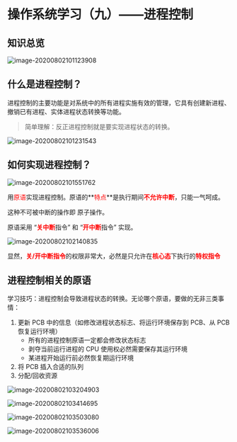 # 操作系统学习（九）——进程控制

## 知识总览

![image-20200802101123908](F:\笔记\操作系统\assets\操作系统学习（九）.png)

## 什么是进程控制？

进程控制的主要功能是对系统中的所有进程实施有效的管理，它具有创建新进程、撤销已有进程、实体进程状态转换等功能。

> 简单理解：反正进程控制就是要实现进程状态的转换。

![image-20200802101231543](F:\笔记\操作系统\assets\操作系统学习（九）-2.png)

## 如何实现进程控制？

![image-20200802101551762](F:\笔记\操作系统\assets\操作系统学习（九）-3.png)

用<font color="red">原语</font>实现进程控制。原语的**<font color="red">特点</font>**是执行期间<font color="red">**不允许中断**</font>，只能一气呵成。

这种不可被中断的操作即 原子操作。

原语采用 “<font color="red">**关中断**</font>指令” 和 “<font color="red">**开中断**</font>指令” 实现。

![image-20200802102140835](F:\笔记\操作系统\assets\操作系统学习（九）-4.png)

显然，<font color="red">**关/开中断指令**</font>的权限非常大，必然是只允许在<font color="red">**核心态**</font>下执行的<font color="red">**特权指令**</font>

## 进程控制相关的原语

学习技巧：进程控制会导致进程状态的转换。无论哪个原语，要做的无非三类事情：

1. 更新 PCB 中的信息（如修改进程状态标志、将运行环境保存到 PCB、从 PCB 恢复运行环境）
   * 所有的进程控制原语一定都会修改状态标志
   * 剥夺当前运行进程的 CPU 使用权必然需要保存其运行环境
   * 某进程开始运行前必然恢复期运行环境
2. 将 PCB 插入合适的队列
3. 分配/回收资源

![image-20200802103204903](F:\笔记\操作系统\assets\操作系统学习（九）-5.png)

![image-20200802103414695](F:\笔记\操作系统\assets\操作系统学习（九）-6.png)

![image-20200802103503080](F:\笔记\操作系统\assets\操作系统学习（九）-7.png)

![image-20200802103536006](F:\笔记\操作系统\assets\操作系统学习（九）-8.png)